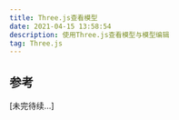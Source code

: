 ```yaml
---
title: Three.js查看模型
date: 2021-04-15 13:58:54
description: 使用Three.js查看模型与模型编辑
tag: Three.js
---
```








## 参考



[未完待续...]